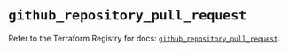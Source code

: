 # `github_repository_pull_request`

Refer to the Terraform Registry for docs: [`github_repository_pull_request`](https://registry.terraform.io/providers/integrations/github/6.0.0/docs/resources/repository_pull_request).
